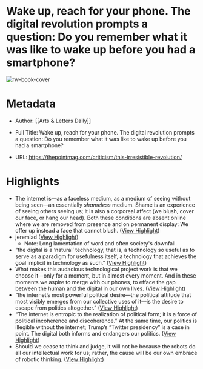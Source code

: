 # Wake up, reach for your phone. The digital revolution prompts a question: Do you remember what it was like to wake up before you had a smartphone?

![rw-book-cover](https://thepointmag.com/wp-content/uploads/2024/05/pexels-jeremy-bishop-1260133-2765873-scaled.jpg)

# Metadata
- Author: [[Arts & Letters Daily]]
- Full Title: Wake up, reach for your phone. The digital revolution prompts a question: Do you remember what it was like to wake up before you had a smartphone?

- URL: https://thepointmag.com/criticism/this-irresistible-revolution/

# Highlights
- The internet is—as a faceless medium, as a medium of seeing without being seen—an essentially *shameless* medium. Shame is an experience of seeing others seeing us; it is also a corporeal affect (we blush, cover our face, or hang our head). Both these conditions are absent online where we are removed from presence and on permanent display: We offer up instead a face that cannot blush. ([View Highlight](https://read.readwise.io/read/01hyj8tskst3kx4786hp8erjdy))
- jeremiad ([View Highlight](https://read.readwise.io/read/01hyj8xtk58x70bs94ytdd01sk))
    - Note: Long lamentation of word and often society's downfall.
- “the digital is a ‘natural’ technology, that is, a technology so useful as to serve as a paradigm for usefulness itself, a technology that achieves the goal implicit in technology as such.” ([View Highlight](https://read.readwise.io/read/01hyjbxysn69a8dva60m42xg7p))
- What makes this audacious technological project work is that we choose it—only for a moment, but in almost every moment. And in these moments we aspire to merge with our phones, to efface the gap between the human and the digital in our own lives. ([View Highlight](https://read.readwise.io/read/01hyjbymx51fp228bp8qp6e4w7))
- “the internet’s most powerful political desire—the political attitude that most visibly emerges from our collective uses of it—is the desire to escape from politics altogether.” ([View Highlight](https://read.readwise.io/read/01hyjc0kwf8wknaj3r522a4gcw))
- “The internet is entropic to the realization of political form; it is a force of political incoherence and discoherence.” At the same time, our politics is illegible without the internet; Trump’s “Twitter presidency” is a case in point. The digital both informs and endangers our politics. ([View Highlight](https://read.readwise.io/read/01hyjbzy1w4yx152pnsqzcs2dy))
- Should we cease to think and judge, it will not be because the robots do all our intellectual work for us; rather, the cause will be our own embrace of robotic thinking. ([View Highlight](https://read.readwise.io/read/01hyjc2gc0a7g3v0mjregy9k16))
